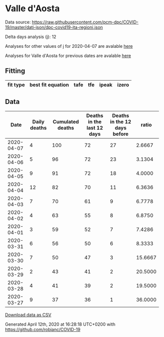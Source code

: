 # Valle d'Aosta

Data source: https://raw.githubusercontent.com/pcm-dpc/COVID-19/master/dati-json/dpc-covid19-ita-regioni.json

Delta days analysis (j): 12

Analyses for other values of j for 2020-04-07 are avalable [here](../README.md)

Analyses for Valle d'Aosta for previous dates are avalable [here](../../README.md)

## Fitting 
|fit type|best fit equation|tafe|tfe|ipeak|izero|
|-------|-----|--------|------|---|---|

## Data
|Date|Daily deaths|Cumulated deaths|Deaths in the last 12 days|Deaths in the 12 days before|ratio|
|----|----------|-----------|-------|--------------------|-----|
|2020-04-07|4|100|72|27|2.6667|
|2020-04-06|5|96|72|23|3.1304|
|2020-04-05|9|91|72|18|4.0000|
|2020-04-04|12|82|70|11|6.3636|
|2020-04-03|7|70|61|9|6.7778|
|2020-04-02|4|63|55|8|6.8750|
|2020-04-01|3|59|52|7|7.4286|
|2020-03-31|6|56|50|6|8.3333|
|2020-03-30|7|50|47|3|15.6667|
|2020-03-29|2|43|41|2|20.5000|
|2020-03-28|4|41|39|2|19.5000|
|2020-03-27|9|37|36|1|36.0000|

[Download data as CSV](COVID-19_valle_d'aosta_j12_2020-04-07.csv)

Generated April 12th, 2020 at 16:28:18 UTC+0200 with https://github.com/robianc/COVID-19

